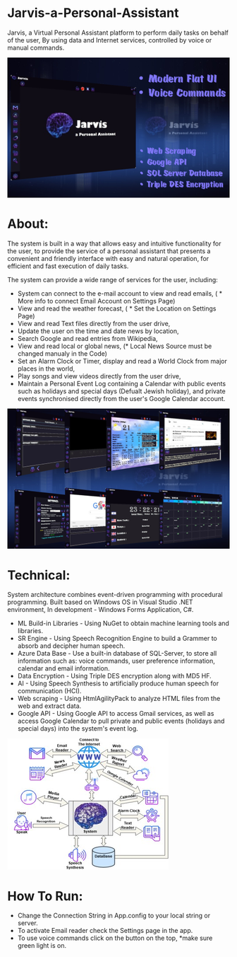 # Jarvis-a-Personal-Assistant
Jarvis, a Virtual Personal Assistant platform to perform daily tasks on behalf of the user, By using data and Internet services, controlled by voice or manual commands.

<img src = "Readme-Imgs/11.jpg">

# About:
The system is built in a way that allows easy and intuitive functionality for the user, to provide the service of a personal assistant that presents a convenient and friendly interface with easy and natural operation, for efficient and fast execution of daily tasks.


The system can provide a wide range of services for the user, including: 
  - System can connect to the e-mail account to view and read emails, ( * More info to connect Email Account on Settings Page)
  - View and read the weather forecast, ( * Set the Location on Settings Page)
  - View and read Text files directly from the user drive,
  - Update the user on the time and date news by location,
  - Search Google and read entries from Wikipedia,
  - View and read local or global news, (* Local News Source must be changed manualy in the Code)
  - Set an Alarm Clock or Timer, display and read a World Clock from major places in the world,
  - Play songs and view videos directly from the user drive,
  - Maintain a Personal Event Log containing a Calendar with public events such as holidays and special days (Defualt Jewish holiday),  and private events synchronised directly from the user's Google Calendar account.

<img src = "Readme-Imgs/22.jpg">


# Technical:
  System architecture combines event-driven programming with procedural programming.
  Built based on Windows OS in Visual Studio .NET environment,
  In development - Windows Forms Application, C#.

  * ML Build-in Libraries - Using NuGet to obtain machine learning tools and libraries.
  * SR Engine - Using Speech Recognition Engine to build a Grammer to absorb and decipher human speech.
  * Azure Data Base - Use a built-in database of SQL-Server, to store all information such as: voice commands, user preference information, calendar and email information.
  * Data Encryption - Using Triple DES encryption along with MD5 HF.
  * AI - Using Speech Synthesis to artificially produce human speech for communication (HCI).
  * Web scraping - Using HtmlAgilityPack to analyze HTML files from the web and extract data.
  * Google API - Using Google API to access Gmail services, as well as access Google Calendar to pull private and public events (holidays and special days) into the system's event log.
 
 <img src = "Readme-Imgs/33.jpg">


# How To Run:
  - Change the Connection String in App.config to your local string or server.
  - To activate Email reader check the Settings page in the app.
  - To use voice commands click on the button on the top, *make sure green light is on.
